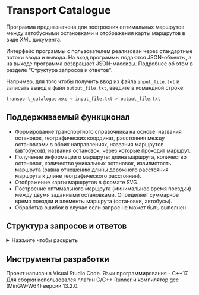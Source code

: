 # Transport Catalogue

Программа предназначена для построения оптимальных маршрутов между автобусными остановками и отображения карты маршрутов в виде XML документа.

Интерфейс программы с пользователем реализован через стандартные потоки ввода и вывода. На вход программы подаются JSON-объекты, а на выходе программа возвращает JSON-массивы. Подробнее об этом в разделе "Структура запросов и ответов".

Например, для того чтобы получить ввод из файла `input_file.txt` и записать вывод в файл `output_file.txt`, введите в командной строке:
```sh
transport_catalogue.exe < input_file.txt > output_file.txt
```

## Поддерживаемый функционал
- Формирование транспортного справочника на основе: названия остановок, географических координат, расстояния между остановками в обоих направлениях, названия маршрутов (автобусов), названия остановок, через которые проходит маршрут.
- Получение информации о маршруте: длина маршрута, количество остановок, количество уникальных остановок, извилистость маршрута (равна отношению длины дорожного расстояния маршрута к длине географического расстояния).
- Отображение карты маршрутов в формате SVG.
- Построение оптимального маршрута (минимальное время поездки) между двумя заданными остановками. Определяет суммарное время поездки и элементы маршрута (остановки, автобусы).
- Обработка ошибок в случае если запрос не может быть выполнен.

## Структура запросов и ответов
<details>
  <summary>Нажмите чтобы раскрыть</summary>

## Формат входных данных
Данные поступают из входного потока в формате JSON-объекта.
```json
{
  "base_requests": [ ],
  "stat_requests": [ ],
  "render_settings": { },
  "routing_settings": { }
}
```
- `base_requests` — массив с описанием автобусных маршрутов и остановок.
- `stat_requests` — массив с запросами к транспортному справочнику.
- `render_settings` — словарь с настройками визуализации.
- `routing_settings` — словарь с настройками для построения маршрута.

## Описание маршрутов
Массив `base_requests` содержит маршруты и остановки.

**Описание остановки:**
```json
{
  "type": "Stop",
  "name": "Stop Name",
  "latitude": 12.345678,
  "longitude": 87.54321,
  "road_distances": {
    "Street 1": 700,
    "Street 2 ": 800
  }
}
```
- `type` — строка, всегда равна `"Stop"`.
- `name` — название остановки.
- `latitude` и `longitude` — широта и долгота остановки.
- `road_distances` — словарь, задаёт расстояние от данной остановки до соседних.

**Описание маршрута:**
```json
{
  "type": "Bus",
  "name": "Bus Name",
  "stops": [
    "Stop Name 1",
    "Stop Name 2"
  ],
  "is_roundtrip": false
}
```
- `type` — строка, всегда равна `"Bus"`.
- `name` — название маршрута.
- `stops` — массив с названиями остановок, которые образуют маршрут. У кольцевого маршрута название последней остановки совпадает с первой.
- `is_roundtrip` — значение типа `bool`. `true`, если маршрут кольцевой.

## Настройки построения маршрута
Объект `routing_settings` — это словарь с двумя ключами:
- `bus_wait_time` — время ожидания автобуса на остановке, в минутах.
- `bus_velocity` — скорость автобуса, в км/ч.

Пример:
```json
"routing_settings": {
  "bus_wait_time": 10,
  "bus_velocity": 30
}
```

## Настройки визуализации
Для настроек визуализации ииспользуется словарь `render_settings`:
```json
{
  "width": 1100.0,
  "height": 1100.0,
  "padding": 25.0,
  "line_width": 10.0,
  "stop_radius": 4.0,
  "bus_label_font_size": 12,
  "bus_label_offset": [5.0, 8.0],
  "stop_label_font_size": 12,
  "stop_label_offset": [2.0, -2.0],
  "underlayer_color": [240, 240, 240, 0.5],
  "underlayer_width": 2.0,
  "color_palette": [
    "red",
    "blue",
    [140, 140, 140]
  ]
}
```
- `width` и `height` — ширина и высота изображения в пикселях.
- `padding` — отступ краёв карты от границ SVG-документа.
- `line_width` — толщина линий автобусных маршрутов.
- `stop_radius` — радиус окружностей остановок.
- `bus_label_font_size` — размер текста названий автобусных маршрутов.
- `bus_label_offset` — смещение надписи названия маршрута относительно координат конечной остановки.
- `stop_label_font_size` — размер текста названий остановок.
- `stop_label_offset` — смещение названия остановки относительно координат на карте.
- `underlayer_color` — цвет фонового текста под названиями остановок и маршрутов.
- `underlayer_width` — толщина фонового текста.
- `color_palette` — палитра цветов. Поддерживаются 3 формата: строка, компоненты r, g, b, компоненты r, g, b,a.

## Формат запросов и ответов к транспортному справочнику
Запросы хранятся в массиве `stat_requests`. Ответы формируются в виде JSON-массива:
```json
[ { }, { } ]
```
Каждый запрос обязательно должен содержать ключи `id` и `type`. Это числовой идентефекатор запроса и его тип. `id` соответствует `request_id` в выходном объекте.

**Получение информации о маршруте**
```json
{
  "id": 1,
  "type": "Bus",
  "name": "Bus Name"
}
```
- `type` — имеет значение `"Bus"`.
- `name` — название маршрута, для которого необходимо вывести статистику.

Ответ на данный запрос имеет вид:
```json
{
  "curvature": 1.15,
  "request_id": 1,
  "route_length": 7800,
  "stop_count": 3,
  "unique_stop_count": 2
}
```
- `curvature` — извилистость маршрута. Равна отношению длины дорожного расстояния маршрута к длине географического расстояния.
- `request_id` — равен `id` запроса `Bus`.
- `route_length` — длина расстояния маршрута в метрах.
- `stop_count` — количество остановок маршрута.
- `unique_stop_count` — количество уникальных остановок маршрута.

Если маршрут не найден:
```json
{
  "request_id": 1,
  "error_message": "not found"
}
```

**Получение информации об остановке**
```json
{
  "id": 2,
  "type": "Stop",
  "name": "Stop Name"
}
```
- `type` — имеет значение `"Stop"`.
- `name` — название остановки.

Ответ на данный запрос имеет вид:
```json
{
  "buses": [
      "Bus Name 1",
	  "Bus Name 2"
  ],
  "request_id": 2
}
```
- `buses` — названия маршрутов, которые проходят через эту остановку. Отсортированы по алфавиту.
- `request_id` — равно `id` запроса `Stop`.

Если остановка не найдена:
```json
{
  "request_id": 2,
  "error_message": "not found"
}
```

**Запрос на построение карты**
```json
{
  "type": "Map",
  "id": 3
}
```
Ответ:
```json
{
  "map": "...",
  "request_id": 3
}
```
- `map` — строка с изображением карты в формате SVG.

**Запрос на построение маршрута**
```json
{
  "type": "Route",
  "from": "Start Stop",
  "to": "End Stop",
  "id": 4
}
```
- `type` — имеет значение `"Route"`.
- `from` — начальная остановка.
- `to` — конечная остановка.

Данный запрос построит маршрут от “Start Stop” до “End Stop”, если это возможно.
На маршруте может смениться несколько автобусов и автобусы могут использоваться повторно.
Будет выбран самый оптимальный по времени маршрут.

Ответ на запрос `Route`:
```json
{
    "request_id": "id запроса",
    "total_time": "",
    "items": [ ]
}
```
- `total_time` — суммарное время прохождения маршрута, в минутах.
- `items` — список элементов маршрута. Элементы маршрута бывают двух типов:
  - `Wait` — подождать нужное количество минут на остановке:
  ```json
  {
      "type": "Wait",
      "stop_name": "Stop X",
      "time": 10
  }
  ```
  - `Bus` — проехать `span_count` остановок на автобусе `bus`:
  ```json
  {
      "type": "Bus",
      "bus": "Bus Name",
      "span_count": 2,
      "time": 4.321
  }
  ```
Если маршрут не найден:
```json
{
    "request_id": "id запроса",
    "error_message": "not found"
}
```
</details>

## Инструменты разработки

Проект написан в Visual Studio Code. Язык программирования - C++17. Для сборки использовался плагин C/C++ Runner и компилятор gcc (MinGW-W64) версии 13.2.0.
